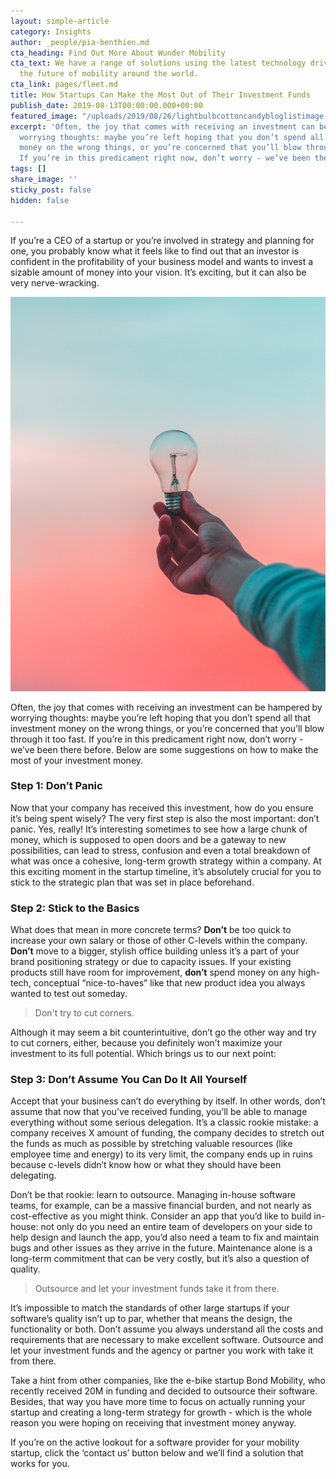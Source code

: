 ```yaml
---
layout: simple-article
category: Insights
author: _people/pia-benthien.md
cta_heading: Find Out More About Wunder Mobility
cta_text: We have a range of solutions using the latest technology driving forward
  the future of mobility around the world.
cta_link: pages/fleet.md
title: How Startups Can Make the Most Out of Their Investment Funds
publish_date: 2019-08-13T00:00:00.000+00:00
featured_image: "/uploads/2019/08/26/lightbulbcottoncandybloglistimage.jpeg"
excerpt: 'Often, the joy that comes with receiving an investment can be hampered by
  worrying thoughts: maybe you’re left hoping that you don’t spend all that investment
  money on the wrong things, or you’re concerned that you’ll blow through it too fast.
  If you’re in this predicament right now, don’t worry - we’ve been there before.'
tags: []
share_image: ''
sticky_post: false
hidden: false

---
```

If you’re a CEO of a startup or you’re involved in strategy and planning for one, you probably know what it feels like to find out that an investor is confident in the profitability of your business model and wants to invest a sizable amount of money into your vision. It’s exciting, but it can also be very nerve-wracking.

![](/uploads/2019/08/26/lightbulbcottoncandyblogbodyimage.jpg)

Often, the joy that comes with receiving an investment can be hampered by worrying thoughts: maybe you’re left hoping that you don’t spend all that investment money on the wrong things, or you’re concerned that you’ll blow through it too fast. If you’re in this predicament right now, don’t worry - we’ve been there before. Below are some suggestions on how to make the most of your investment money.

### Step 1: Don’t Panic

Now that your company has received this investment, how do you ensure it’s being spent wisely? The very first step is also the most important: don’t panic. Yes, really! It’s interesting sometimes to see how a large chunk of money, which is supposed to open doors and be a gateway to new possibilities, can lead to stress, confusion and even a total breakdown of what was once a cohesive, long-term growth strategy within a company. At this exciting moment in the startup timeline, it’s absolutely crucial for you to stick to the strategic plan that was set in place beforehand.

### Step 2: Stick to the Basics

What does that mean in more concrete terms? **Don’t** be too quick to increase your own salary or those of other C-levels within the company. **Don’t** move to a bigger, stylish office building unless it’s a part of your brand positioning strategy or due to capacity issues. If your existing products still have room for improvement, **don’t** spend money on any high-tech, conceptual “nice-to-haves” like that new product idea you always wanted to test out someday.

> Don't try to cut corners.

Although it may seem a bit counterintuitive, don’t go the other way and try to cut corners, either, because you definitely won’t maximize your investment to its full potential. Which brings us to our next point:

### Step 3: Don’t Assume You Can Do It All Yourself

Accept that your business can’t do everything by itself. In other words, don’t assume that now that you’ve received funding, you’ll be able to manage everything without some serious delegation. It’s a classic rookie mistake: a company receives X amount of funding, the company decides to stretch out the funds as much as possible by stretching valuable resources (like employee time and energy) to its very limit, the company ends up in ruins because c-levels didn’t know how or what they should have been delegating.

Don’t be that rookie: learn to outsource. Managing in-house software teams, for example, can be a massive financial burden, and not nearly as cost-effective as you might think. Consider an app that you’d like to build in-house: not only do you need an entire team of developers on your side to help design and launch the app, you’d also need a team to fix and maintain bugs and other issues as they arrive in the future. Maintenance alone is a long-term commitment that can be very costly, but it’s also a question of quality.

> Outsource and let your investment funds take it from there.

It’s impossible to match the standards of other large startups if your software’s quality isn’t up to par, whether that means the design, the functionality or both. Don’t assume you always understand all the costs and requirements that are necessary to make excellent software. Outsource and let your investment funds and the agency or partner you work with take it from there.

Take a hint from other companies, like the e-bike startup Bond Mobility, who recently received 20M in funding and decided to outsource their software. Besides, that way you have more time to focus on actually running your startup and creating a long-term strategy for growth - which is the whole reason you were hoping on receiving that investment money anyway.

If you’re on the active lookout for a software provider for your mobility startup, click the ‘contact us’ button below and we’ll find a solution that works for you.